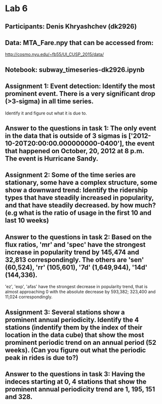 # Lab 6
## Participants: Denis Khryashchev (dk2926)

## Data: MTA_Fare.npy that can be accessed from:
http://cosmo.nyu.edu/~fb55/UI_CUSP_2015/data/

## Notebook: subway_timeseries-dk2926.ipynb

## Assignment 1: Event detection: Identify the most prominent event. There is a very significant drop (>3-sigma) in all time series.
Identify it and figure out what it is due to.

## Answer to the questions in task 1: The only event in the data that is outside of 3 sigmas is ['2012-10-20T20:00:00.000000000-0400'], the event that happened on October, 20, 2012 at 8 p.m. The event is Hurricane Sandy.


## Assignment 2: Some of the time series are stationary, some have a complex structure, some show a downward trend: Identify the ridership types that have steadily increased in popularity, and that have steadily decreased. by how much? (e.g what is the ratio of usage in the first 10 and last 10 weeks)

## Answer to the questions in task 2: Based on the flux ratios, 'mr' and 'spec' have the strongest increase in popularity trend by 145,474 and 32,813 correspondingly. The others are 'sen' (60,524), 'rr' (105,601), '7d' (1,649,944), '14d' (144,336).

'ez', 'exp', 'afas' have the strongest decrease in popularity trend, that is almost approaching 0 with the absolute decrease by 593,382; 323,400 and 11,024 correspondingly.


## Assignment 3: Several stations show a prominent annual periodicity. Identify the 4 stations (indentify them by the index of their location in the data cube) that show the most prominent periodic trend on an annual period (52 weeks). (Can you figure out what the periodic peak in rides is due to?)

## Answer to the questions in task 3: Having the indeces starting at 0, 4 stations that show the prominent annual periodicity trend are 1, 195, 151 and 328.